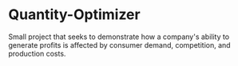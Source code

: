 # Quantity-Optimizer
Small project that seeks to demonstrate how a company's ability to generate profits is affected by consumer demand, competition, and production costs.